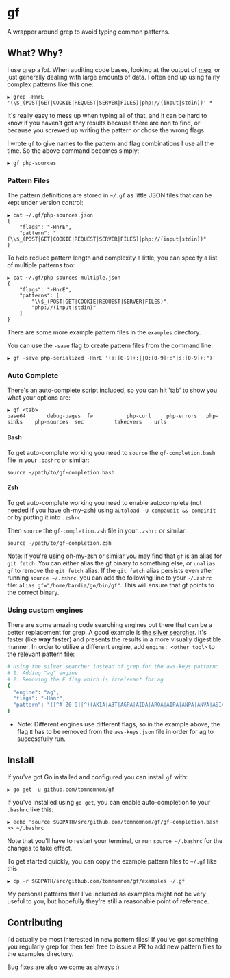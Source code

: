 # gf

A wrapper around grep to avoid typing common patterns.

## What? Why?

I use grep a *lot*. When auditing code bases, looking at the output of [meg](https://github.com/tomnomnom/meg),
or just generally dealing with large amounts of data. I often end up using fairly complex patterns like this one:

```
▶ grep -HnrE '(\$_(POST|GET|COOKIE|REQUEST|SERVER|FILES)|php://(input|stdin))' *
```

It's really easy to mess up when typing all of that, and it can be hard to know if you haven't got any
results because there are non to find, or because you screwed up writing the pattern or chose the wrong flags.

I wrote `gf` to give names to the pattern and flag combinations I use all the time. So the above command
becomes simply:

```
▶ gf php-sources
```

### Pattern Files

The pattern definitions are stored in `~/.gf` as little JSON files that can be kept under version control:

```
▶ cat ~/.gf/php-sources.json
{
    "flags": "-HnrE",
    "pattern": "(\\$_(POST|GET|COOKIE|REQUEST|SERVER|FILES)|php://(input|stdin))"
}
```

To help reduce pattern length and complexity a little, you can specify a list of multiple patterns too:

```
▶ cat ~/.gf/php-sources-multiple.json
{
    "flags": "-HnrE",
    "patterns": [
        "\\$_(POST|GET|COOKIE|REQUEST|SERVER|FILES)",
        "php://(input|stdin)"
    ]
}
```

There are some more example pattern files in the `examples` directory.

You can use the `-save` flag to create pattern files from the command line:

```
▶ gf -save php-serialized -HnrE '(a:[0-9]+:{|O:[0-9]+:"|s:[0-9]+:")'
```

### Auto Complete

There's an auto-complete script included, so you can hit 'tab' to show you what your options are:

```
▶ gf <tab>
base64       debug-pages  fw           php-curl     php-errors   php-sinks    php-sources  sec          takeovers    urls
```

#### Bash

To get auto-complete working you need to `source` the `gf-completion.bash` file in your `.bashrc` or similar:

```
source ~/path/to/gf-completion.bash
```

#### Zsh

To get auto-complete working you need to enable autocomplete (not needed if you have oh-my-zsh) using `autoload -U compaudit && compinit` or by putting it into `.zshrc`

Then `source` the `gf-completion.zsh` file in your `.zshrc` or similar:

```
source ~/path/to/gf-completion.zsh
```

Note: if you're using oh-my-zsh or similar you may find that `gf` is an alias for `git fetch`. You can either
alias the gf binary to something else, or `unalias gf` to remove the `git fetch` alias. If the `git fetch` alias persists even after running `source ~/.zshrc`, you can add the following line to your `~/.zshrc` file: `alias gf="/home/bardia/go/bin/gf"`. This will ensure that gf points to the correct binary.

### Using custom engines

There are some amazing code searching engines out there that can be a better replacement for grep.
A good example is [the silver searcher](https://github.com/ggreer/the_silver_searcher).
It's faster (like **way faster**) and presents the results in a more visually digestible manner.
In order to utilize a different engine, add `engine: <other tool>` to the relevant pattern file:
```bash
# Using the silver searcher instead of grep for the aws-keys pattern:
# 1. Adding "ag" engine
# 2. Removing the E flag which is irrelevant for ag
{
  "engine": "ag",
  "flags": "-Hanr",
  "pattern": "([^A-Z0-9]|^)(AKIA|A3T|AGPA|AIDA|AROA|AIPA|ANPA|ANVA|ASIA)[A-Z0-9]{12,}"
}
```
* Note: Different engines use different flags, so in the example above, the flag `E` has to be removed from the `aws-keys.json` file in order for ag to successfully run.


## Install

If you've got Go installed and configured you can install `gf` with:

```
▶ go get -u github.com/tomnomnom/gf
```

If you've installed using `go get`, you can enable auto-completion to your `.bashrc` like this:

```
▶ echo 'source $GOPATH/src/github.com/tomnomnom/gf/gf-completion.bash' >> ~/.bashrc
```

Note that you'll have to restart your terminal, or run `source ~/.bashrc` for the changes to
take effect.

To get started quickly, you can copy the example pattern files to `~/.gf` like this:

```
▶ cp -r $GOPATH/src/github.com/tomnomnom/gf/examples ~/.gf
```

My personal patterns that I've included as examples might not be very useful to you, but hopefully
they're still a reasonable point of reference.

## Contributing

I'd actually be most interested in new pattern files! If you've got something you regularly grep for
then feel free to issue a PR to add new pattern files to the examples directory.

Bug fixes are also welcome as always :)
